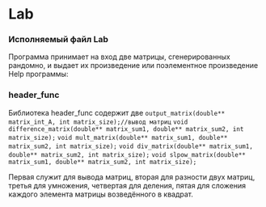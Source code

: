 # Lab
### Исполняемый файл Lab
Программа принимает на вход две матрицы, сгенерированных рандомно, и выдает их произведение или поэлементное произведение
Help программы:
### header_func
Библиотека header_func содержит две
`output_matrix(double** matrix_int_A, int matrix_size);//вывод матриц`
`void difference_matrix(double** matrix_sum1, double** matrix_sum2, int matrix_size);`
`void mult_matrix(double** matrix_sum1, double** matrix_sum2, int matrix_size);`
`void div_matrix(double** matrix_sum1, double** matrix_sum2, int matrix_size);`
`void slpow_matrix(double** matrix_sum1, double** matrix_sum2, int matrix_size);`

Первая служит для вывода матриц, вторая для разности двух матриц, третья для умножения, четвертая для деления, пятая для сложения каждого элемента матрицы возведённого в квадрат.
